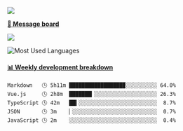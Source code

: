 [![](https://count.getloli.com/get/@SmaIIstars.github.readme)](https://count.getloli.com/)


[**💬 Message board**](https://chat.getloli.com/room/@SmaIIstars.github)

[![](https://chat.getloli.com/room/@SmaIIstars.github/svg?width=600&height=100&limit=20&theme=light&fontSize=14)](https://chat.getloli.com/room/@SmaIIstars.github)


![Most Used Languages](https://github-readme-stats.vercel.app/api/top-langs/?username=SmaIIstars&theme=dark&layout=compact)

<!-- waka-box start -->
#### <a href="https://gist.github.com/e31f5e1b7a15ee54e2fc8fca68aa5e2b" target="_blank">📊 Weekly development breakdown</a>
```text
Markdown   🕓 5h11m █████████████████▉░░░░░░░░░░ 64.0%
Vue.js     🕓 2h8m  ███████▎░░░░░░░░░░░░░░░░░░░░ 26.3%
TypeScript 🕓 42m   ██▍░░░░░░░░░░░░░░░░░░░░░░░░░  8.7%
JSON       🕓 3m    ▏░░░░░░░░░░░░░░░░░░░░░░░░░░░  0.7%
JavaScript 🕓 2m    ░░░░░░░░░░░░░░░░░░░░░░░░░░░░  0.4%
```
<!-- Powered by https://github.com/YouEclipse/waka-box-go . -->
<!-- waka-box end -->
